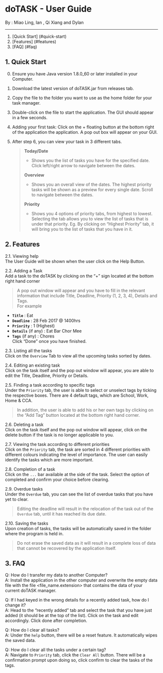 # doTASK - User Guide

By : Miao Ling, Ian , Qi Xiang and Dylan

---

1. [Quick Start] (#quick-start)
2. [Features] (#features)
3. [FAQ] (#faq)

## 1. Quick Start 

0. Ensure you have Java version 1.8.0_60 or later installed in your Computer.

1. Download the latest version of doTASK.jar from releases tab.

2. Copy the file to the folder you want to use as the home folder for your task manager.

3. Double-click on the file to start the application. The GUI should appear in a few seconds.
   > <Adds GUI Image here>

4. Adding your first task: Click on the + floating button at the bottom right of the application the application. A pop out box will appear on your GUI.

5. After step 6, you can view your task in 3 different tabs.

   > **Today/Date**
   >
   > * Shows you the list of tasks you have for the specified date. Click left/right arrow to navigate between the dates.  
   >
   > **Overview**
   >
   > * Shows you an overall view of the dates. The highest priority tasks will be shown as a preview for every single date. Scroll to navigate between the dates.  
   >
   > **Priority**
   >
   > * Shows you 4 options of priority tabs, from highest to lowest. Selecting the tab allows you to view the list of tasks that is under that priority. Eg. By clicking on “Highest Priority” tab, it will bring you to the list of tasks that you have in it. 

## 2. Features

2.1. Viewing help  
   The User Guide will be shown when the user click on the Help Button.

2.2. Adding a Task  
   Add a task to the doTASK by clicking on the “+” sign located at the bottom right hand corner
   > A pop out window will appear and you have to fill in the relevant information that include Title, Deadline,  Priority (1, 2, 3, 4), Details and Tags.  
   > For example
   * **`Title`** : Eat
   * **`Deadline`** : 28 Feb 2017 @ 1400hrs
   * **`Priority`** : 1 (Highest)
   * **`Details`** (if any) : Eat Bar Chor Mee
   * **`Tags`** (if any) : Chores  
   Click “Done” once you have finished.

2.3. Listing all the tasks  
	Click on the `Overview` Tab to view all the upcoming tasks sorted by dates.  

2.4. Editing an existing task  
	Click on the task itself and the pop out window will appear, you are able to edit the Title, Deadline, Priority or Details.  

2.5. Finding a task according to specific tags  
	Under the `Priority` tab, the user is able to select or unselect tags by ticking the respective boxes. There are 4 default tags,  which are School, Work, Home & CCA.  
   > In addition, the user is able to add his or her own tags by clicking on the “Add Tag” button located at the bottom right hand corner.  

2.6. Deleting a task  
	Click on the task itself and the pop out window will appear, click on the delete button if the task is no longer applicable to you.  

2.7. Viewing the task according to different priorities  
	Click on the `Priority` tab, the task are sorted in 4 different priorities with different colours indicating the level of importance. The user can easily identify the tasks which are more important.  

2.8. Completion of a task  
	Click on the `...` bar available at the side of the task. Select the option of completed and confirm your choice before clearing.  
	 
2.9. Overdue tasks  
	Under the `Overdue` tab, you can see the list of overdue tasks that you have yet to clear.  
   > Editing the deadline will result in the relocation of the task out of the `Overdue` tab, until it has reached its due date.  
	
2.10. Saving the tasks  
	Upon creation of tasks, the tasks will be automatically saved in the folder where the program is held in.  
   > Do not erase the saved data as it will result in a complete loss of data that cannot be recovered by the application itself.  

## 3. FAQ

Q: How do I transfer my data to another Computer?  
A: Install the application in the other computer and overwrite the empty data file with the file <file_name.extension> that contains the data of your current doTASK manager.

Q: If I had keyed in the wrong details for a recently added task, how do I change it?  
A: Head to the “recently added” tab and select the task that you have just added (it should be at the top of the list). Click on the task and edit accordingly. Click done after completion. 

Q: How do I clear all tasks?  
A: Under the `help` button, there will be a reset feature. It automatically wipes the saved data.

Q: How do I clear all the tasks under a certain tag?  
A: Navigate to `Priority` tab, click the `Clear All` button. There will be a confirmation prompt upon doing so, click confirm to clear the tasks of the tags.